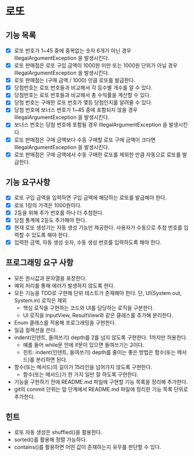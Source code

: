 # 로또

## 기능 목록
- [x] 로또 번호가 1~45 중에 중복없는 숫자 6개가 아닌 경우 IllegalArgumentException 을 발생시킨다.
- [x] 로또 판매점은 로또 구입 금액이 1000원 미만 또는 1000원 단위가 아닐 경우 IllegalArgumentException 을 발생시킨다.
- [x] 로또 판매점는 (구매 금액 / 1000) 만큼 로또를 발급한다.
- [x] 당첨번호는 로또 번호들과 비교해서 각 등수별 개수를 알 수 있다.
- [x] 당첨번호는 로또 번호들과 비교해서 총 수익률을 계산할 수 있다.
- [x] 당첨 번호는 구매한 로또 번호가 몇등 당첨인지를 알려줄 수 있다.
- [x] 당첨 번호에 보너스 번호가 1~45 중에 포함되지 않을 경우 IllegalArgumentException 을 발생시킨다.
- [x] 보너스 번호는 당첨 번호에 포함될 경우 IllegalArgumentException 을 발생시킨다.
- [x] 로또 판매점은 구매 금액보다 수동 구매할 로또 구매 금액이 크다면 IllegalArgumentException 을 발생시킨다.
- [x] 로또 판매점은 구매 금액에서 수동 구매한 로또를 제외한 만큼 자동으로 로또를 발급한다.

## 기능 요구사항
- [x] 로또 구입 금액을 입력하면 구입 금액에 해당하는 로또를 발급해야 한다.
- [x] 로또 1장의 가격은 1000원이다.
- [x] 2등을 위해 추가 번호를 하나 더 추첨한다.
- [x] 당첨 통계에 2등도 추가해야 한다.
- [x] 현재 로또 생성기는 자동 생성 기능만 제공한다. 사용자가 수동으로 추첨 번호를 입력할 수 있도록 해야 한다.
- [x] 입력한 금액, 자동 생성 숫자, 수동 생성 번호를 입력하도록 해야 한다.

## 프로그래밍 요구 사항
- 모든 원시값과 문자열을 포장한다.
- 예외 처리를 통해 에러가 발생하지 않도록 한다.
- 모든 기능을 TDD로 구현해 단위 테스트가 존재해야 한다. 단, UI(System.out, System.in) 로직은 제외 
    - 핵심 로직을 구현하는 코드와 UI를 담당하는 로직을 구분한다.
    - UI 로직을 InputView, ResultView와 같은 클래스를 추가해 분리한다.
- Enum 클래스를 적용해 프로그래밍을 구현한다.
- 일급 컬렉션을 쓴다.
- indent(인덴트, 들여쓰기) depth를 2를 넘지 않도록 구현한다. 1까지만 허용한다.
    - 예를 들어 while문 안에 if문이 있으면 들여쓰기는 2이다.
    - 힌트: indent(인덴트, 들여쓰기) depth를 줄이는 좋은 방법은 함수(또는 메서드)를 분리하면 된다.
- 함수(또는 메서드)의 길이가 15라인을 넘어가지 않도록 구현한다.
    - 함수(또는 메서드)가 한 가지 일만 잘 하도록 구현한다.
- 기능을 구현하기 전에 README.md 파일에 구현할 기능 목록을 정리해 추가한다.
- git의 commit 단위는 앞 단계에서 README.md 파일에 정리한 기능 목록 단위로 추가한다.

## 힌트
- 로또 자동 생성은 shuffled()을 활용한다.
- sorted()를 활용해 정렬 가능하다.
- contains()를 활용하면 어떤 값이 존재하는지 유무를 판단할 수 있다.
